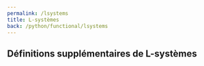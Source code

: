 ```yaml
---
permalink: /lsystems
title: L-systèmes
back: /python/functional/lsystems
---
```


## Définitions supplémentaires de L-systèmes
